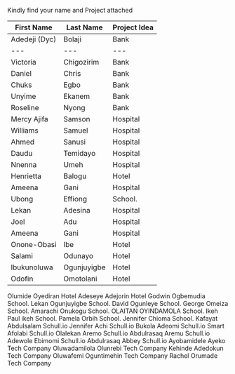 Kindly find your name and Project attached

First Name|	Last Name  |	Project Idea
--- | --- | --- | 
Adedeji (Dyc)  | Bolaji|	Bank
--- | --- | --- | 
Victoria |	Chigozirim  |	Bank
Daniel|	Chris|	Bank
Chuks|	Egbo|	Bank
Unyime	|Ekanem|	Bank
Roseline	|Nyong	|Bank
Mercy Ajifa|	Samson|	Hospital
Williams|	Samuel|	Hospital
Ahmed	|Sanusi	|Hospital
Daudu|	Temidayo|	Hospital
Nnenna	|Umeh	|Hospital
Henrietta|	Balogu|	Hotel
Ameena	|Gani	|Hospital
Ubong|	Effiong	|School.
Lekan	|Adesina|	Hospital
Joel|	Adu	|Hospital
Ameena|	Gani|	Hospital
Onone-Obasi	|Ibe	|Hotel
Salami|	Odunayo|	Hotel
Ibukunoluwa	|Ogunjuyigbe|	Hotel
Odofin	|Omotolani	|Hotel
Olumide	Oyediran	Hotel
Adeseye	Adejorin	Hotel
Godwin	Ogbemudia	School.
Lekan	Ogunjuyigbe	School.
David	Ogunleye	School.
George	Omeiza	School.
Amarachi	Onukogu	School.
OLAITAN	OYINDAMOLA	School.
Ikeh	Paul ikeh	School.
Pamela	Orbih	School.
Jennifer	Chioma	School.
Kafayat	Abdulsalam	Schull.io
Jennifer	Achi	Schull.io
Bukola	Adeomi	Schull.io
Smart	Afolabi	Schull.io
Olalekan	Aremo	Schull.io
Abdulrasaq	Aremu	Schull.io
Adewole	Ebimomi	Schull.io
Abdulrasaq	Abbey	Schull.io
Ayobamidele	Ayeko	Tech Company
Oluwadamilola	Olunrebi	Tech Company
Kehinde	Adedokun	Tech Company
Oluwafemi	Oguntimehin	Tech Company
Rachel	Orumade	Tech Company